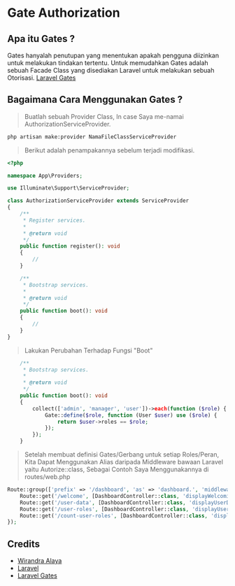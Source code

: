 # Gate Authorization

## Apa itu Gates ?
Gates hanyalah penutupan yang menentukan apakah pengguna diizinkan untuk melakukan tindakan tertentu. Untuk memudahkan Gates adalah sebuah Facade Class yang disediakan Laravel untuk melakukan sebuah Otorisasi. [Laravel Gates](https://laravel.com/docs/10.x/authorization#gates)

## Bagaimana Cara Menggunakan Gates ?
> Buatlah sebuah Provider Class, In case Saya me-namai AuthorizationServiceProvider.
```bash
php artisan make:provider NamaFileClassServiceProvider
```

> Berikut adalah penampakannya sebelum terjadi modifikasi.
```php
<?php

namespace App\Providers;

use Illuminate\Support\ServiceProvider;

class AuthorizationServiceProvider extends ServiceProvider
{
    /**
     * Register services.
     *
     * @return void
     */
    public function register(): void
    {
        //
    }

    /**
     * Bootstrap services.
     *
     * @return void
     */
    public function boot(): void
    {
        //
    }
}
```

> Lakukan Perubahan Terhadap Fungsi "Boot"
```php
    /**
     * Bootstrap services.
     *
     * @return void
     */
    public function boot(): void
    {
        collect(['admin', 'manager', 'user'])->each(function ($role) {
            Gate::define($role, function (User $user) use ($role) {
                return $user->roles == $role;
            });
        });
    }
```

> Setelah membuat definisi Gates/Gerbang untuk setiap Roles/Peran, Kita Dapat Menggunakan Alias daripada Middleware bawaan Laravel yaitu Autorize::class, Sebagai Contoh Saya Menggunakannya di routes/web.php
```php
Route::group(['prefix' => '/dashboard', 'as' => 'dashboard.', 'middleware' => ['auth']], function () {
    Route::get('/welcome', [DashboardController::class, 'displayWelcomingPage'])->name('welcome');
    Route::get('/user-data', [DashboardController::class, 'displayUserDataPage'])->middleware('can:admin')->name('user-data');
    Route::get('/user-roles', [DashboardController::class, 'displayUserGroupByRolesPage'])->middleware('can:manager')->name('user-roles');
    Route::get('/count-user-roles', [DashboardController::class, 'displayCountUserRolesPage'])->middleware('can:user')->name('count-user-roles');
});
```

## Credits
- [Wirandra Alaya](https://github.com/dayCod)
- [Laravel](https://laravel.com)
- [Laravel Gates](https://laravel.com/docs/10.x/authorization#gates)
